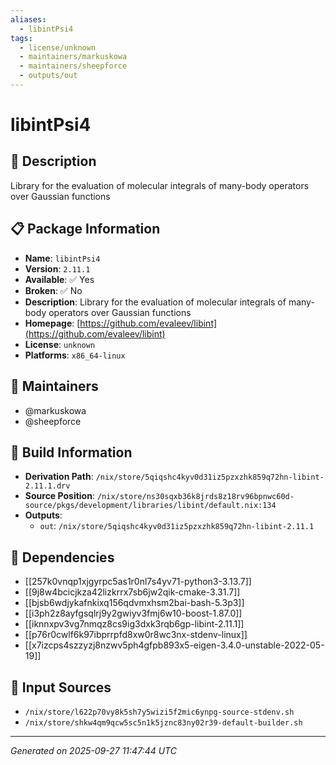 ```yaml
---
aliases:
  - libintPsi4
tags:
  - license/unknown
  - maintainers/markuskowa
  - maintainers/sheepforce
  - outputs/out
---
```


# libintPsi4

## 📝 Description

Library for the evaluation of molecular integrals of many-body operators over Gaussian functions

## 📋 Package Information

- **Name**: `libintPsi4`
- **Version**: `2.11.1`
- **Available**: ✅ Yes
- **Broken**: ✅ No
- **Description**: Library for the evaluation of molecular integrals of many-body operators over Gaussian functions
- **Homepage**: [https://github.com/evaleev/libint](https://github.com/evaleev/libint)
- **License**: `unknown`
- **Platforms**: `x86_64-linux`
## 👥 Maintainers

- @markuskowa
- @sheepforce


## 🔧 Build Information

- **Derivation Path**: `/nix/store/5qiqshc4kyv0d31iz5pzxzhk859q72hn-libint-2.11.1.drv`
- **Source Position**: `/nix/store/ns30sqxb36k8jrds8z18rv96bpnwc60d-source/pkgs/development/libraries/libint/default.nix:134`
- **Outputs**:
  - `out`:  `/nix/store/5qiqshc4kyv0d31iz5pzxzhk859q72hn-libint-2.11.1`

## 🔗 Dependencies

- [[257k0vnqp1xjgyrpc5as1r0nl7s4yv71-python3-3.13.7]]
- [[9j8w4bcicjkza42lizkrrx7sb6jw2qik-cmake-3.31.7]]
- [[bjsb6wdjykafnkixq156qdvmxhsm2bai-bash-5.3p3]]
- [[i3ph2z8ayfgsqlrj9y2gwiyv3fmj6w10-boost-1.87.0]]
- [[iknnxpv3vg7nmqz8cs9ig3dxk3rqb6gp-libint-2.11.1]]
- [[p76r0cwlf6k97ibprrpfd8xw0r8wc3nx-stdenv-linux]]
- [[x7izcps4szzyzj8nzwv5ph4gfpb893x5-eigen-3.4.0-unstable-2022-05-19]]

## 📁 Input Sources

- `/nix/store/l622p70vy8k5sh7y5wizi5f2mic6ynpg-source-stdenv.sh`
- `/nix/store/shkw4qm9qcw5sc5n1k5jznc83ny02r39-default-builder.sh`

---
*Generated on 2025-09-27 11:47:44 UTC*

